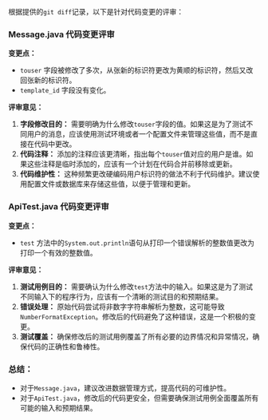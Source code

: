 根据提供的`git diff`记录，以下是针对代码变更的评审：

### Message.java 代码变更评审

**变更点：**
- `touser` 字段被修改了多次，从张新的标识符更改为黄顺的标识符，然后又改回张新的标识符。
- `template_id` 字段没有变化。

**评审意见：**
1. **字段修改目的：** 需要明确为什么修改`touser`字段的值。如果这是为了测试不同用户的消息，应该使用测试环境或者一个配置文件来管理这些值，而不是直接在代码中更改。
2. **代码注释：** 添加的注释应该更清晰，指出每个`touser`值对应的用户是谁。如果这些注释是临时添加的，应该有一个计划在代码合并前移除或更新。
3. **代码维护性：** 这种频繁更改硬编码用户标识符的做法不利于代码维护。建议使用配置文件或数据库来存储这些值，以便于管理和更新。

### ApiTest.java 代码变更评审

**变更点：**
- `test` 方法中的`System.out.println`语句从打印一个错误解析的整数值更改为打印一个有效的整数值。

**评审意见：**
1. **测试用例目的：** 需要确认为什么修改`test`方法中的输入。如果这是为了测试不同输入下的程序行为，应该有一个清晰的测试目的和预期结果。
2. **错误处理：** 原始代码尝试将非数字字符串解析为整数，这可能导致`NumberFormatException`。修改后的代码避免了这种错误，这是一个积极的变更。
3. **测试覆盖：** 确保修改后的测试用例覆盖了所有必要的边界情况和异常情况，确保代码的正确性和鲁棒性。

### 总结：
- 对于`Message.java`，建议改进数据管理方式，提高代码的可维护性。
- 对于`ApiTest.java`，修改后的代码更安全，但需要确保测试用例全面覆盖所有可能的输入和预期结果。